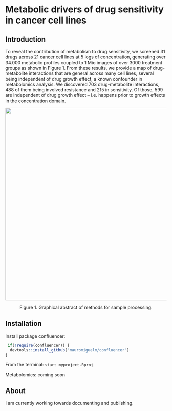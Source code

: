 # Metabolic drivers of drug sensitivity in cancer cell lines

## Introduction

To reveal the contribution of metabolism to drug sensitivity, we screened 31 drugs across 21 cancer cell lines at 5 logs of concentration, generating over 34.000 metabolic profiles coupled to 1 Mio images of over 3000 treatment groups as shown in Figure 1. From these results, we provide a map of drug-metabolite interactions that are general across many cell lines, several being independent of drug growth effect, a known confounder in metabolomics analysis. We discovered 703 drug-metabolite interactions, 488 of them being involved resistance and 215 in sensitivity. Of those, 599 are independent of drug growth effect – i.e. happens prior to growth effects in the concentration domain.

<p align="center">
<img src="https://github.com/mauromiguelm/metabo-drivers/graphical_abstract_methods.png" width="600">
 </p align="center">

<div align="center">
  Figure 1. Graphical abstract of methods for sample processing.
</div>

## Installation

Install package confluencer:
```R
 if(!require(confluencer)) {
  devtools::install_github("mauromiguelm/confluencer")
}
```

From the terminal: `start myproject.Rproj`

Metabolomics: coming soon

## About
 I am currently working towards documenting and publishing.
